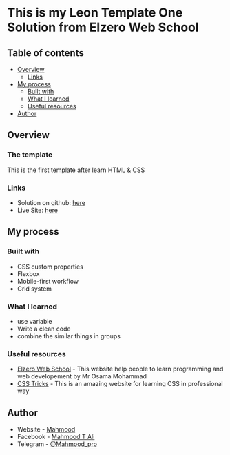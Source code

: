 # This is my Leon Template One Solution from Elzero Web School

## Table of contents

- [Overview](#overview)
  - [Links](#links)
- [My process](#my-process)
  - [Built with](#built-with)
  - [What I learned](#what-i-learned)
  - [Useful resources](#useful-resources)
- [Author](#author)

## Overview 

### The template
This is the first template after learn HTML & CSS

### Links

- Solution on github: [here](https://github.com/mahmood601/nft-preview-card-component-main)
- Live Site: [here](https://mahmood601.github.io/nft-preview-card-component-main)

## My process 

### Built with

- CSS custom properties
- Flexbox
- Mobile-first workflow
- Grid system

### What I learned

- use variable
- Write a clean code
- combine the similar things in groups

### Useful resources

- [Elzero Web School](https://elzero.org/) - This website help people to learn programming and web developement by Mr Osama Mohammad
- [CSS Tricks](https://css-tricks.com) - This is an amazing website for learning CSS in professional way

## Author

- Website - [Mahmood](https://github.com/mahmood601)
- Facebook - [Mahmood T Ali](https://www.facebook.com/profile.php?id=100081145688127)
- Telegram - [@Mahmood_pro](https://t.me/Mahmood_pro)
